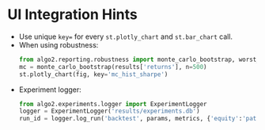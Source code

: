
# UI Integration Hints

- Use unique `key=` for every `st.plotly_chart` and `st.bar_chart` call.
- When using robustness:
    ```python
    from algo2.reporting.robustness import monte_carlo_bootstrap, worst_k_days
    mc = monte_carlo_bootstrap(results['returns'], n=500)
    st.plotly_chart(fig, key='mc_hist_sharpe')
    ```
- Experiment logger:
    ```python
    from algo2.experiments.logger import ExperimentLogger
    logger = ExperimentLogger('results/experiments.db')
    run_id = logger.log_run('backtest', params, metrics, {'equity':'path.csv'})
    ```
